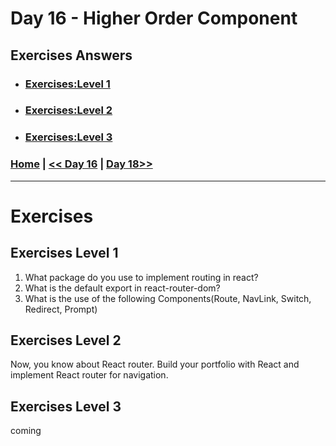 # Day 16 -  Higher Order Component

## Exercises Answers

- ### [Exercises:Level 1](#exercises-level-1)
- ### [Exercises:Level 2](#exercises-level-2)
- ### [Exercises:Level 3](#exercises-level-3)

### [Home](../README.md) | [<< Day 16](./day_16.md) | [Day 18>>](./day_18.md) <hr>



# Exercises

## Exercises Level 1

1. What package do you use to implement routing in react?
2. What is the default export in react-router-dom?
3. What is the use of the following Components(Route, NavLink, Switch, Redirect, Prompt)

## Exercises Level 2

Now, you know about React router. Build your portfolio with React and implement React router for navigation.

## Exercises Level 3

coming